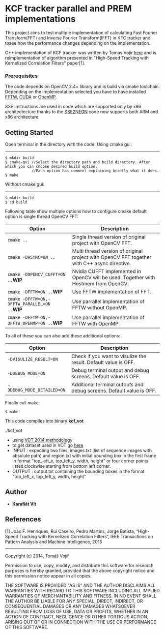 # KCF tracker parallel and PREM implementations
This project aims to test multiple implementation of calculating Fast Fourier Transform(FFT) and Inverse Fourier Transform(IFFT) in KFC tracker and tosee how the performance changes depending on the implementation.

C++ implementation of KCF tracker was written by Tomas Vojir [here](https://github.com/vojirt/kcf/blob/master/README.md) and is reimplementation of algorithm presented in "High-Speed Tracking with Kernelized Correlation Filters" paper[1].

### Prerequisites
The code depends on OpenCV 2.4+ library and is build via cmake toolchain. Depending on the implementation selected you have to have installed [FFTW](http://www.fftw.org/), [CUDA](https://developer.nvidia.com/cuda-downloads) or [OpenMP](http://www.openmp.org/).

SSE instructions are used in code which are supported only by x86 architectecture thanks to the [SSE2NEON](https://github.com/jratcliff63367/sse2neon) code now supports both ARM and x86 architecture. 

## Getting Started
Open terminal in the directory with the code:
Using cmake gui:
________________
```
$ mkdir build
$ cmake-gui //Select the directory path and build directory. After which you can choose desired build option. 
            //Each option has comment explaining briefly what it does.
$ make
```
Without cmake gui:
___________________
```
$ mkdir build
$ cd build
```

Following table show multiple options how to configure cmake default option is single thread OpenCV FFT:

| Option| Description |
| --- | --- |
| `cmake ..` | Single thread version of original project with OpenCV FFT.|
| `cmake -DASYNC=ON ..` | Multi thread version of original project with OpenCV FFT together with C++ async directive.|
| `cmake -DOPENCV_CUFFT=ON ..`**WIP** | Nvidia CUFFT implemented in OpenCV will be used. Together with Hostmem from OpenCV.|
| `cmake -DFFTW=ON ..`**WIP** | Use FFTW implementation of FFT.|
| `cmake -DFFTW=ON,-DFFTW_PARALLEL=ON ..`**WIP** | Use parrallel implementation of FFTW without OpenMP.|
| `cmake -DFFTW=ON,-DFFTW_OPENMP=ON ..`**WIP** | Use parrallel implementation of FFTW with OpenMP. |

To all of these you can also add these additional options:

| Option| Description |
| --- | --- |
| `-DVISULIZE_RESULT=ON` | Check if you want to visulize the result. Default value is OFF. |
| `-DDEBUG_MODE=ON` | Debug terminal output and debug screens. Default value is OFF.|
| `-DDEBUG_MODE_DETAILED=ON` |Additional terminal outputs and debug screens. Default value is OFF.|

Finally call make:
```
$ make
```

This code compiles into binary **kcf_vot**

./kcf_vot
- using [VOT 2014 methodology](http://www.votchallenge.net/)
- to get dataset used in VOT go [here](http://www.votchallenge.net/vot2016/dataset.html)
 - INPUT : expecting two files, images.txt (list of sequence images with absolute path) and
           region.txt with initial bounding box in the first frame in format "top_left_x, top_left_y, width, height" or
           four corner points listed clockwise starting from bottom left corner.
 - OUTPUT : output.txt containing the bounding boxes in the format "top_left_x, top_left_y, width, height"

 

## Author
* **Karafiát Vít**

## References

[1] João F. Henriques, Rui Caseiro, Pedro Martins, Jorge Batista, “High-Speed Tracking with Kernelized Correlation Filters“,
IEEE Transactions on Pattern Analysis and Machine Intelligence, 2015
_____________________________________
Copyright (c) 2014, Tomáš Vojíř

Permission to use, copy, modify, and distribute this software for research
purposes is hereby granted, provided that the above copyright notice and
this permission notice appear in all copies.

THE SOFTWARE IS PROVIDED "AS IS" AND THE AUTHOR DISCLAIMS ALL WARRANTIES
WITH REGARD TO THIS SOFTWARE INCLUDING ALL IMPLIED WARRANTIES OF
MERCHANTABILITY AND FITNESS. IN NO EVENT SHALL THE AUTHOR BE LIABLE FOR
ANY SPECIAL, DIRECT, INDIRECT, OR CONSEQUENTIAL DAMAGES OR ANY DAMAGES
WHATSOEVER RESULTING FROM LOSS OF USE, DATA OR PROFITS, WHETHER IN AN
ACTION OF CONTRACT, NEGLIGENCE OR OTHER TORTIOUS ACTION, ARISING OUT OF
OR IN CONNECTION WITH THE USE OR PERFORMANCE OF THIS SOFTWARE.
